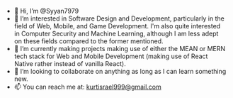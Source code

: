 - 👋 Hi, I’m @Syyan7979
- 👀 I’m interested in Software Design and Development, particularly in the field of Web, Mobile, and Game Development. I'm also quite interested in Computer Security and Machine Learning, although I am less adept on these fields compared to the former mentioned.
- 🌱 I’m currently making projects making use of either the MEAN or MERN tech stack for Web and Mobile Development (making use of React Native rather instead of vanilla React).
- 💞️ I’m looking to collaborate on anything as long as I can learn something new.
- 📫 You can reach me at: kurtisrael999@gmail.com

<!---
Syyan7979/Syyan7979 is a ✨ special ✨ repository because its `README.md` (this file) appears on your GitHub profile.
You can click the Preview link to take a look at your changes.
--->
